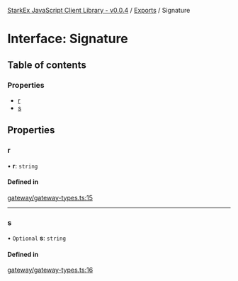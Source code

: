 [StarkEx JavaScript Client Library - v0.0.4](../README.md) / [Exports](../modules.md) / Signature

# Interface: Signature

## Table of contents

### Properties

- [r](Signature.md#r)
- [s](Signature.md#s)

## Properties

### r

• **r**: `string`

#### Defined in

[gateway/gateway-types.ts:15](https://github.com/starkware-libs/starkex-js/blob/8a20d56/src/lib/gateway/gateway-types.ts#L15)

---

### s

• `Optional` **s**: `string`

#### Defined in

[gateway/gateway-types.ts:16](https://github.com/starkware-libs/starkex-js/blob/8a20d56/src/lib/gateway/gateway-types.ts#L16)
